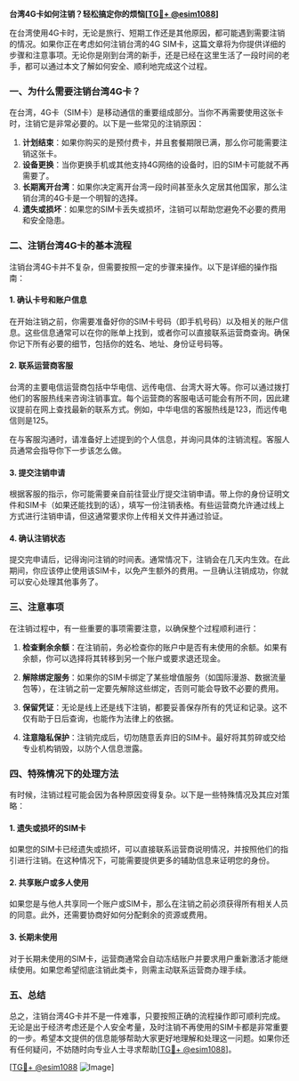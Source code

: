 **台湾4G卡如何注销？轻松搞定你的烦恼[[TG💪+ @esim1088](https://t.me/s/esim1088)]**

在台湾使用4G卡时，无论是旅行、短期工作还是其他原因，都可能遇到需要注销的情况。如果你正在考虑如何注销台湾的4G SIM卡，这篇文章将为你提供详细的步骤和注意事项。无论你是刚到台湾的新手，还是已经在这里生活了一段时间的老手，都可以通过本文了解如何安全、顺利地完成这个过程。

### 一、为什么需要注销台湾4G卡？

在台湾，4G卡（SIM卡）是移动通信的重要组成部分。当你不再需要使用这张卡时，注销它是非常必要的。以下是一些常见的注销原因：

1. **计划结束**：如果你购买的是预付费卡，并且套餐期限已满，那么你可能需要注销这张卡。
2. **设备更换**：当你更换手机或其他支持4G网络的设备时，旧的SIM卡可能就不再需要了。
3. **长期离开台湾**：如果你决定离开台湾一段时间甚至永久定居其他国家，那么注销台湾的4G卡是一个明智的选择。
4. **遗失或损坏**：如果您的SIM卡丢失或损坏，注销可以帮助您避免不必要的费用和安全隐患。

### 二、注销台湾4G卡的基本流程

注销台湾4G卡并不复杂，但需要按照一定的步骤来操作。以下是详细的操作指南：

#### 1. 确认卡号和账户信息

在开始注销之前，你需要准备好你的SIM卡号码（即手机号码）以及相关的账户信息。这些信息通常可以在你的账单上找到，或者你可以直接联系运营商查询。确保你记下所有必要的细节，包括你的姓名、地址、身份证号码等。

#### 2. 联系运营商客服

台湾的主要电信运营商包括中华电信、远传电信、台湾大哥大等。你可以通过拨打他们的客服热线来咨询注销事宜。每个运营商的客服电话可能会有所不同，因此建议提前在网上查找最新的联系方式。例如，中华电信的客服热线是123，而远传电信则是125。

在与客服沟通时，请准备好上述提到的个人信息，并询问具体的注销流程。客服人员通常会指导你下一步该怎么做。

#### 3. 提交注销申请

根据客服的指示，你可能需要亲自前往营业厅提交注销申请。带上你的身份证明文件和SIM卡（如果还能找到的话），填写一份注销表格。有些运营商允许通过线上方式进行注销申请，但这通常要求你上传相关文件并通过验证。

#### 4. 确认注销状态

提交完申请后，记得询问注销的时间表。通常情况下，注销会在几天内生效。在此期间，你应该停止使用该SIM卡，以免产生额外的费用。一旦确认注销成功，你就可以安心处理其他事务了。

### 三、注意事项

在注销过程中，有一些重要的事项需要注意，以确保整个过程顺利进行：

1. **检查剩余余额**：在注销前，务必检查你的账户中是否有未使用的余额。如果有余额，你可以选择将其转移到另一个账户或要求退还现金。
   
2. **解除绑定服务**：如果你的SIM卡绑定了某些增值服务（如国际漫游、数据流量包等），在注销之前一定要先解除这些绑定，否则可能会导致不必要的费用。

3. **保留凭证**：无论是线上还是线下注销，都要妥善保存所有的凭证和记录。这不仅有助于日后查询，也能作为法律上的依据。

4. **注意隐私保护**：注销完成后，切勿随意丢弃旧的SIM卡。最好将其剪碎或交给专业机构销毁，以防个人信息泄露。

### 四、特殊情况下的处理方法

有时候，注销过程可能会因为各种原因变得复杂。以下是一些特殊情况及其应对策略：

#### 1. 遗失或损坏的SIM卡

如果您的SIM卡已经遗失或损坏，可以直接联系运营商说明情况，并按照他们的指引进行注销。在这种情况下，可能需要提供更多的辅助信息来证明您的身份。

#### 2. 共享账户或多人使用

如果您是与他人共享同一个账户或SIM卡，那么在注销之前必须获得所有相关人员的同意。此外，还需要协商好如何分配剩余的资源或费用。

#### 3. 长期未使用

对于长期未使用的SIM卡，运营商通常会自动冻结账户并要求用户重新激活才能继续使用。如果您希望彻底注销此类卡，则需主动联系运营商办理手续。

### 五、总结

总之，注销台湾4G卡并不是一件难事，只要按照正确的流程操作即可顺利完成。无论是出于经济考虑还是个人安全考量，及时注销不再使用的SIM卡都是非常重要的一步。希望本文提供的信息能够帮助大家更好地理解和处理这一问题。如果你还有任何疑问，不妨随时向专业人士寻求帮助[[TG💪+ @esim1088](https://t.me/s/esim1088)]。

[[TG💪+ @esim1088](https://t.me/s/esim1088) ![Image](https://i.postimg.cc/4NQfJmqS/Snipaste-2025-05-13-00-14-12.png)]